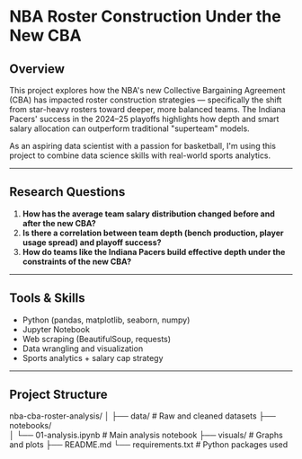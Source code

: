 # NBA Roster Construction Under the New CBA

##  Overview
This project explores how the NBA's new Collective Bargaining Agreement (CBA) has impacted roster construction strategies — specifically the shift from star-heavy rosters toward deeper, more balanced teams. The Indiana Pacers' success in the 2024–25 playoffs highlights how depth and smart salary allocation can outperform traditional "superteam" models.

As an aspiring data scientist with a passion for basketball, I'm using this project to combine data science skills with real-world sports analytics.

---

##  Research Questions

1. **How has the average team salary distribution changed before and after the new CBA?**
2. **Is there a correlation between team depth (bench production, player usage spread) and playoff success?**
3. **How do teams like the Indiana Pacers build effective depth under the constraints of the new CBA?**

---

## Tools & Skills

- Python (pandas, matplotlib, seaborn, numpy)
- Jupyter Notebook
- Web scraping (BeautifulSoup, requests)
- Data wrangling and visualization
- Sports analytics + salary cap strategy

---

## Project Structure
nba-cba-roster-analysis/
│
├── data/                  # Raw and cleaned datasets
├── notebooks/             
│   └── 01-analysis.ipynb  # Main analysis notebook
├── visuals/               # Graphs and plots
├── README.md
└── requirements.txt       # Python packages used
